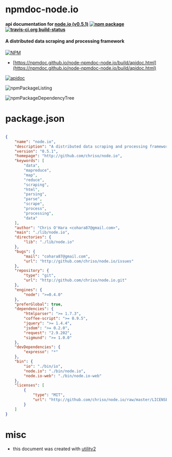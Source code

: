 # npmdoc-node.io

#### api documentation for  [node.io (v0.5.1)](http://github.com/chriso/node.io)  [![npm package](https://img.shields.io/npm/v/npmdoc-node.io.svg?style=flat-square)](https://www.npmjs.org/package/npmdoc-node.io) [![travis-ci.org build-status](https://api.travis-ci.org/npmdoc/node-npmdoc-node.io.svg)](https://travis-ci.org/npmdoc/node-npmdoc-node.io)

#### A distributed data scraping and processing framework

[![NPM](https://nodei.co/npm/node.io.png?downloads=true&downloadRank=true&stars=true)](https://www.npmjs.com/package/node.io)

- [https://npmdoc.github.io/node-npmdoc-node.io/build/apidoc.html](https://npmdoc.github.io/node-npmdoc-node.io/build/apidoc.html)

[![apidoc](https://npmdoc.github.io/node-npmdoc-node.io/build/screenCapture.buildCi.browser.%252Ftmp%252Fbuild%252Fapidoc.html.png)](https://npmdoc.github.io/node-npmdoc-node.io/build/apidoc.html)

![npmPackageListing](https://npmdoc.github.io/node-npmdoc-node.io/build/screenCapture.npmPackageListing.svg)

![npmPackageDependencyTree](https://npmdoc.github.io/node-npmdoc-node.io/build/screenCapture.npmPackageDependencyTree.svg)



# package.json

```json

{
    "name": "node.io",
    "description": "A distributed data scraping and processing framework",
    "version": "0.5.1",
    "homepage": "http://github.com/chriso/node.io",
    "keywords": [
        "data",
        "mapreduce",
        "map",
        "reduce",
        "scraping",
        "html",
        "parsing",
        "parse",
        "scrape",
        "process",
        "processing",
        "data"
    ],
    "author": "Chris O'Hara <cohara87@gmail.com>",
    "main": "./lib/node.io",
    "directories": {
        "lib": "./lib/node.io"
    },
    "bugs": {
        "mail": "cohara87@gmail.com",
        "url": "http://github.com/chriso/node.io/issues"
    },
    "repository": {
        "type": "git",
        "url": "http://github.com/chriso/node.io.git"
    },
    "engines": {
        "node": ">=0.4.0"
    },
    "preferGlobal": true,
    "dependencies": {
        "htmlparser": ">= 1.7.3",
        "coffee-script": ">= 0.9.5",
        "jquery": ">= 1.4.4",
        "jsdom": ">= 0.2.0",
        "request": "2.9.202",
        "sigmund": ">= 1.0.0"
    },
    "devDependencies": {
        "expresso": "*"
    },
    "bin": {
        "io": "./bin/io",
        "node.io": "./bin/node.io",
        "node.io-web": "./bin/node.io-web"
    },
    "licenses": [
        {
            "type": "MIT",
            "url": "http://github.com/chriso/node.io/raw/master/LICENSE"
        }
    ]
}
```



# misc
- this document was created with [utility2](https://github.com/kaizhu256/node-utility2)
